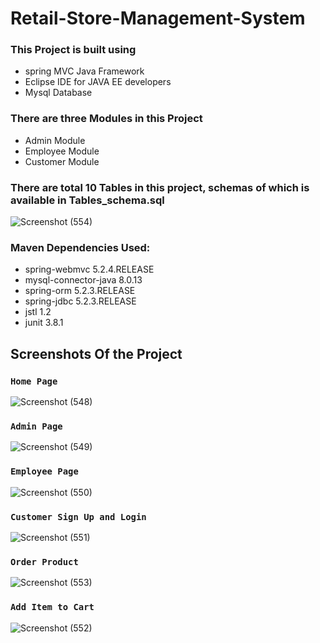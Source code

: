 
 # Retail-Store-Management-System
### This Project is built using 
*  spring MVC Java Framework
*  Eclipse IDE for JAVA EE developers
*  Mysql Database

### There are three Modules in this Project
* Admin Module
* Employee Module
* Customer Module
### There are total 10 Tables in this project, schemas of which is available in Tables_schema.sql
![Screenshot (554)](https://user-images.githubusercontent.com/42781233/100301487-3e460500-2fbe-11eb-97c4-aef2728f892b.png)

### Maven Dependencies Used:
* spring-webmvc 5.2.4.RELEASE	
* mysql-connector-java 8.0.13
* spring-orm 5.2.3.RELEASE
* spring-jdbc 5.2.3.RELEASE
* jstl 1.2
* junit 3.8.1
## Screenshots Of the Project
### `Home Page`
![Screenshot (548)](https://user-images.githubusercontent.com/42781233/100301558-62a1e180-2fbe-11eb-947b-ecf20887432b.png)
### `Admin Page`
![Screenshot (549)](https://user-images.githubusercontent.com/42781233/100301555-62094b00-2fbe-11eb-99ff-5498c247bffc.png)
### `Employee Page`
![Screenshot (550)](https://user-images.githubusercontent.com/42781233/100301551-5fa6f100-2fbe-11eb-9ee8-1fec907b52fd.png)
### `Customer Sign Up and Login`
![Screenshot (551)](https://user-images.githubusercontent.com/42781233/100301565-646ba500-2fbe-11eb-8714-76dd1e1b3b4b.png)

### `Order Product`
![Screenshot (553)](https://user-images.githubusercontent.com/42781233/100301561-633a7800-2fbe-11eb-9659-1816caaf7070.png)
### `Add Item to Cart`
![Screenshot (552)](https://user-images.githubusercontent.com/42781233/100301562-63d30e80-2fbe-11eb-82b0-e5ecb574888c.png)


